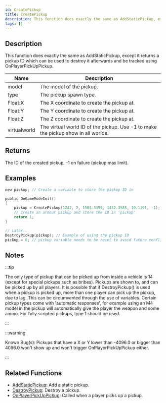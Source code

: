 ```yaml
---
id: CreatePickup
title: CreatePickup
description: This function does exactly the same as AddStaticPickup, except it returns a pickup ID which can be used to destroy it afterwards and be tracked using OnPlayerPickUpPickup.
tags: []
---
```


## Description

This function does exactly the same as AddStaticPickup, except it returns a pickup ID which can be used to destroy it afterwards and be tracked using OnPlayerPickUpPickup.

| Name | Description |
| --- | --- |
| model | The model of the pickup. |
| type | The pickup spawn type. |
| Float:X | The X coordinate to create the pickup at. |
| Float:Y | The Y coordinate to create the pickup at. |
| Float:Z | The Z coordinate to create the pickup at. |
| virtualworld | The virtual world ID of the pickup. Use -1 to make the pickup show in all worlds. |

## Returns

The ID of the created pickup, -1 on failure (pickup max limit).

## Examples

```c
new pickup; // Create a variable to store the pickup ID in

public OnGameModeInit()
{
    pickup = CreatePickup(1242, 2, 1503.3359, 1432.3585, 10.1191, -1);
    // Create an armour pickup and store the ID in 'pickup'
    return 1;
}

// Later..
DestroyPickup(pickup); // Example of using the pickup ID
pickup = 0; // pickup variable needs to be reset to avoid future conflicts
```

## Notes

:::tip

The only type of pickup that can be picked up from inside a vehicle is 14 (except for special pickups such as bribes). Pickups are shown to, and can be picked up by all players. It is possible that if DestroyPickup() is used when a pickup is picked up, more than one player can pick up the pickup, due to lag. This can be circumvented through the use of variables. Certain pickup types come with 'automatic responses', for example using an M4 model in the pickup will automatically give the player the weapon and some ammo. For fully scripted pickups, type 1 should be used.

:::

:::warning

Known Bug(s): Pickups that have a X or Y lower than -4096.0 or bigger than 4096.0 won't show up and won't trigger OnPlayerPickUpPickup either.

:::

## Related Functions

- [AddStaticPickup](AddStaticPickup.md): Add a static pickup.
- [DestroyPickup](DestroyPickup.md): Destroy a pickup.
- [OnPlayerPickUpPickup](../callbacks/OnPlayerPickUpPickup.md): Called when a player picks up a pickup.
